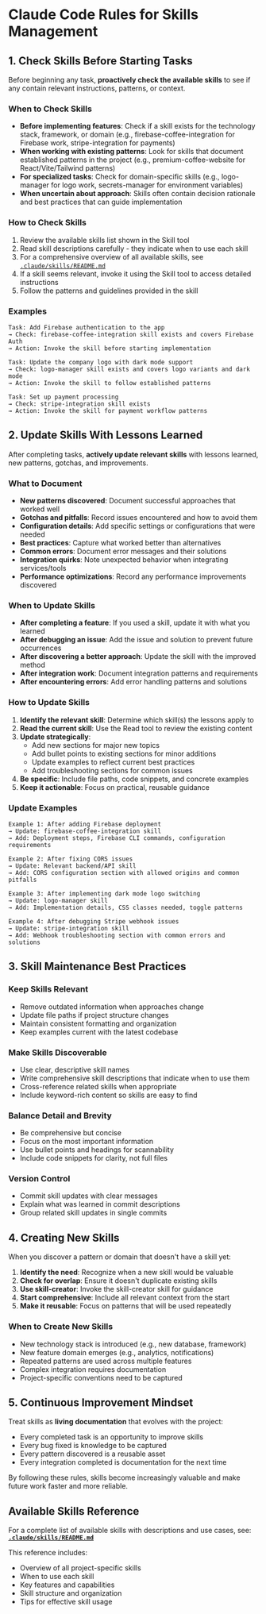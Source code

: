 # Claude Code Rules for Skills Management

## 1. Check Skills Before Starting Tasks

Before beginning any task, **proactively check the available skills** to see if any contain relevant instructions, patterns, or context.

### When to Check Skills

- **Before implementing features**: Check if a skill exists for the technology stack, framework, or domain (e.g., firebase-coffee-integration for Firebase work, stripe-integration for payments)
- **When working with existing patterns**: Look for skills that document established patterns in the project (e.g., premium-coffee-website for React/Vite/Tailwind patterns)
- **For specialized tasks**: Check for domain-specific skills (e.g., logo-manager for logo work, secrets-manager for environment variables)
- **When uncertain about approach**: Skills often contain decision rationale and best practices that can guide implementation

### How to Check Skills

1. Review the available skills list shown in the Skill tool
2. Read skill descriptions carefully - they indicate when to use each skill
3. For a comprehensive overview of all available skills, see [`.claude/skills/README.md`](.claude/skills/README.md)
4. If a skill seems relevant, invoke it using the Skill tool to access detailed instructions
5. Follow the patterns and guidelines provided in the skill

### Examples

```
Task: Add Firebase authentication to the app
→ Check: firebase-coffee-integration skill exists and covers Firebase Auth
→ Action: Invoke the skill before starting implementation

Task: Update the company logo with dark mode support
→ Check: logo-manager skill exists and covers logo variants and dark mode
→ Action: Invoke the skill to follow established patterns

Task: Set up payment processing
→ Check: stripe-integration skill exists
→ Action: Invoke the skill for payment workflow patterns
```

## 2. Update Skills With Lessons Learned

After completing tasks, **actively update relevant skills** with lessons learned, new patterns, gotchas, and improvements.

### What to Document

- **New patterns discovered**: Document successful approaches that worked well
- **Gotchas and pitfalls**: Record issues encountered and how to avoid them
- **Configuration details**: Add specific settings or configurations that were needed
- **Best practices**: Capture what worked better than alternatives
- **Common errors**: Document error messages and their solutions
- **Integration quirks**: Note unexpected behavior when integrating services/tools
- **Performance optimizations**: Record any performance improvements discovered

### When to Update Skills

- **After completing a feature**: If you used a skill, update it with what you learned
- **After debugging an issue**: Add the issue and solution to prevent future occurrences
- **After discovering a better approach**: Update the skill with the improved method
- **After integration work**: Document integration patterns and requirements
- **After encountering errors**: Add error handling patterns and solutions

### How to Update Skills

1. **Identify the relevant skill**: Determine which skill(s) the lessons apply to
2. **Read the current skill**: Use the Read tool to review the existing content
3. **Update strategically**:
   - Add new sections for major new topics
   - Add bullet points to existing sections for minor additions
   - Update examples to reflect current best practices
   - Add troubleshooting sections for common issues
4. **Be specific**: Include file paths, code snippets, and concrete examples
5. **Keep it actionable**: Focus on practical, reusable guidance

### Update Examples

```
Example 1: After adding Firebase deployment
→ Update: firebase-coffee-integration skill
→ Add: Deployment steps, Firebase CLI commands, configuration requirements

Example 2: After fixing CORS issues
→ Update: Relevant backend/API skill
→ Add: CORS configuration section with allowed origins and common pitfalls

Example 3: After implementing dark mode logo switching
→ Update: logo-manager skill
→ Add: Implementation details, CSS classes needed, toggle patterns

Example 4: After debugging Stripe webhook issues
→ Update: stripe-integration skill
→ Add: Webhook troubleshooting section with common errors and solutions
```

## 3. Skill Maintenance Best Practices

### Keep Skills Relevant

- Remove outdated information when approaches change
- Update file paths if project structure changes
- Maintain consistent formatting and organization
- Keep examples current with the latest codebase

### Make Skills Discoverable

- Use clear, descriptive skill names
- Write comprehensive skill descriptions that indicate when to use them
- Cross-reference related skills when appropriate
- Include keyword-rich content so skills are easy to find

### Balance Detail and Brevity

- Be comprehensive but concise
- Focus on the most important information
- Use bullet points and headings for scannability
- Include code snippets for clarity, not full files

### Version Control

- Commit skill updates with clear messages
- Explain what was learned in commit descriptions
- Group related skill updates in single commits

## 4. Creating New Skills

When you discover a pattern or domain that doesn't have a skill yet:

1. **Identify the need**: Recognize when a new skill would be valuable
2. **Check for overlap**: Ensure it doesn't duplicate existing skills
3. **Use skill-creator**: Invoke the skill-creator skill for guidance
4. **Start comprehensive**: Include all relevant context from the start
5. **Make it reusable**: Focus on patterns that will be used repeatedly

### When to Create New Skills

- New technology stack is introduced (e.g., new database, framework)
- New feature domain emerges (e.g., analytics, notifications)
- Repeated patterns are used across multiple features
- Complex integration requires documentation
- Project-specific conventions need to be captured

## 5. Continuous Improvement Mindset

Treat skills as **living documentation** that evolves with the project:

- Every completed task is an opportunity to improve skills
- Every bug fixed is knowledge to be captured
- Every pattern discovered is a reusable asset
- Every integration completed is documentation for the next time

By following these rules, skills become increasingly valuable and make future work faster and more reliable.

## Available Skills Reference

For a complete list of available skills with descriptions and use cases, see:
**[`.claude/skills/README.md`](.claude/skills/README.md)**

This reference includes:
- Overview of all project-specific skills
- When to use each skill
- Key features and capabilities
- Skill structure and organization
- Tips for effective skill usage

